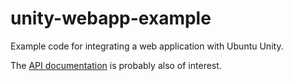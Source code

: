 unity-webapp-example
====================

Example code for integrating a web application with Ubuntu Unity.

The [API documentation](http://developer.ubuntu.com/api/ubuntu-12.04/javascript/index.html) is probably also of interest.
